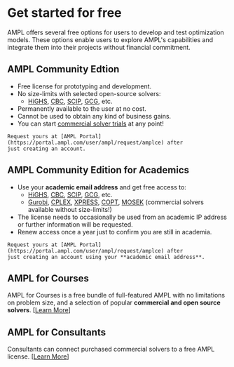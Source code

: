 # Get started for free

AMPL offers several free options for users to develop and test optimization models.
These options enable users to explore AMPL's capabilities and integrate them into 
their projects without financial commitment.

## AMPL Community Edtion

-   Free license for prototyping and development.
-   No size-limits with selected open-source solvers:
    -   [HiGHS](../solvers/highs/index.md), [CBC](../solvers/cbc/index.md), [SCIP](../solvers/scip/index.md), [GCG](../solvers/gcg/index.md), etc.
-   Permanently available to the user at no cost.
-   Cannot be used to obtain any kind of business gains.
-   You can start [commercial solver trials](https://portal.ampl.com/user/ampl/request/amplce/trial) at any point!

```{note}
Request yours at [AMPL Portal](https://portal.ampl.com/user/ampl/request/amplce) after
just creating an account.
```

## AMPL Community Edition for Academics

-   Use your **academic email address** and get free access to:
    -   [HiGHS](../solvers/highs/index.md), [CBC](../solvers/cbc/index.md), [SCIP](../solvers/scip/index.md), [GCG](../solvers/gcg/index.md), etc.
    -   [Gurobi](../solvers/gurobi/index.md), [CPLEX](../solvers/cplex/index.md), [XPRESS](../solvers/xpress/index.md), [COPT](../solvers/copt/index.md), [MOSEK](../solvers/mosek/index.md) (commercial solvers available without size-limits!)
-   The license needs to occasionally be used from an academic IP address or further information will be requested.
-   Renew access once a year just to confirm you are still in academia.

```{note}
Request yours at [AMPL Portal](https://portal.ampl.com/user/ampl/request/amplce) after
just creating an account using your **academic email address**.
```

## AMPL for Courses

AMPL for Courses is a free bundle of full-featured AMPL with no limitations on problem size, and a selection of popular **commercial and open source solvers**.  [[Learn More](https://ampl.com/licenses-and-pricing/ampl-for-teaching/)]

## AMPL for Consultants

Consultants can connect purchased commercial solvers to a free AMPL license. 
[[Learn More](https://ampl.com/licenses-and-pricing/ampl-for-consultants/)]
